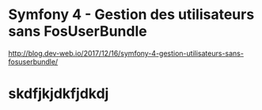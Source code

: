# Symfony 4 - Gestion des utilisateurs sans FosUserBundle

http://blog.dev-web.io/2017/12/16/symfony-4-gestion-utilisateurs-sans-fosuserbundle/
# skdfjkjdkfjdkdj
